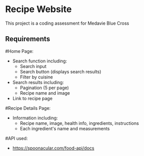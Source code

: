 # Recipe Website

This project is a coding assessment for Medavie Blue Cross

## Requirements

#Home Page:

- Search function including:
  - Search input
  - Search button (displays search results)
  - Filter by cuisine
- Search results including:
  - Pagination (5 per page)
  - Recipe name and image
- Link to recipe page

#Recipe Details Page:

- Information including:
  - Recipe name, image, health info, ingredients, instructions
  - Each ingredient's name and measurements

#API used:

- https://spoonacular.com/food-api/docs
